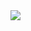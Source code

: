 <img src="https://capsule-render.vercel.app/api?type=slice&color=auto&height=200&section=header&text=Ko-DongHyeon&fontSize=90&desc=A%20iOS%20Develper&descSize=30&animation=fadeIn&descAlign=70&descAlignY=90">

<!--
**Gosorasora/Gosorasora** is a ✨ _special_ ✨ repository because its `README.md` (this file) appears on your GitHub profile.

Here are some ideas to get you started:


- 🔭 I’m currently working on ...
- 🌱 I’m currently learning ...
- 👯 I’m looking to collaborate on ...
- 🤔 I’m looking for help with ...
- 💬 Ask me about ...
- 📫 How to reach me: ...
- 😄 Pronouns: ...
- ⚡ Fun fact: ...
-->

